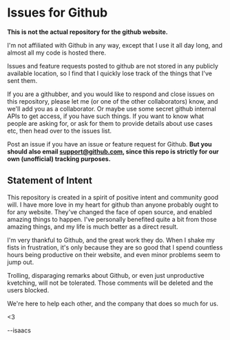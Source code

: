 # Issues for Github

**This is not the actual repository for the github website.**

I'm not affiliated with Github in any way, except that I use it all
day long, and almost all my code is hosted there.

Issues and feature requests posted to github are not stored in any
publicly available location, so I find that I quickly lose track of
the things that I've sent them.

If you are a githubber, and you would like to respond and close issues
on this repository, please let me (or one of the other collaborators)
know, and we'll add you as a collaborator.  Or maybe use some secret
github internal APIs to get access, if you have such things.  If you
want to know what people are asking for, or ask for them to provide
details about use cases etc, then head over to the issues list.

Post an issue if you have an issue or feature request for Github.
**But you should also email support@github.com, since this repo is
strictly for our own (unofficial) tracking purposes.**

## Statement of Intent

This repository is created in a spirit of positive intent and
community good will.  I have more love in my heart for github than
anyone probably ought to for any website.  They've changed the face of
open source, and enabled amazing things to happen.  I've personally
benefited quite a bit from those amazing things, and my life is much
better as a direct result.

I'm very thankful to Github, and the great work they do.  When I shake
my fists in frustration, it's only because they are so good that I
spend countless hours being productive on their website, and even
minor problems seem to jump out.

Trolling, disparaging remarks about Github, or even just unproductive
kvetching, will not be tolerated.  Those comments will be deleted and
the users blocked.

We're here to help each other, and the company that does so much for
us.

<3

--isaacs
